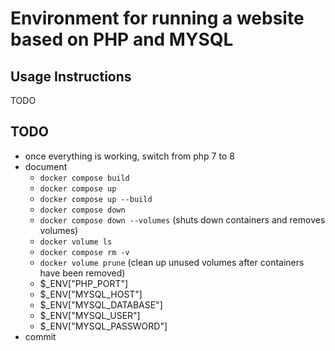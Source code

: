 # Environment for running a website based on PHP and MYSQL

## Usage Instructions
TODO

## TODO
- once everything is working, switch from php 7 to 8
- document
  - `docker compose build`
  - `docker compose up`
  - `docker compose up --build`
  - `docker compose down`
  - `docker compose down --volumes` (shuts down containers and removes volumes)
  - `docker volume ls`
  - `docker compose rm -v`
  - `docker volume prune` (clean up unused volumes after containers have been removed)
  - $_ENV["PHP_PORT"]
  - $_ENV["MYSQL_HOST"]
  - $_ENV["MYSQL_DATABASE"]
  - $_ENV["MYSQL_USER"]
  - $_ENV["MYSQL_PASSWORD"]
- commit